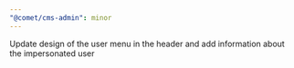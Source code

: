 ```yaml
---
"@comet/cms-admin": minor
---
```


Update design of the user menu in the header and add information about the impersonated user
